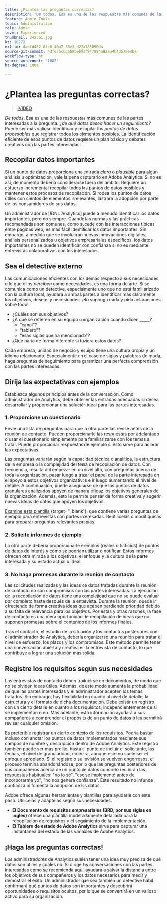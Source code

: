 ```yaml
---
title: ¿Plantea las preguntas correctas?
description: 'De todos. Esa es una de las respuestas más comunes de las partes interesadas a la pregunta: ¿de qué datos desea hacer un seguimiento? Puede ser más valioso identificar y recopilar los puntos de datos procesables que registrar todos los elementos posibles. La identificación eficiente de esos puntos de datos requiere un plan básico y debates creativos con las partes interesadas.'
feature: Admin Tools
topic: Administration
role: Admin
level: Experienced
thumbnail: 342361.jpg
kt: 10272
exl-id: dadfd482-8fc6-40a7-85e3-d22a185096d4
source-git-commit: 4dfe75cb35b8beb92f947884a92aa4bfd579e4b8
workflow-type: ht
source-wordcount: '1082'
ht-degree: 100%

---
```


# ¿Plantea las preguntas correctas?

>[!VIDEO](https://video.tv.adobe.com/v/342361/?quality=12&learn=on)

_De todos_. Esa es una de las respuestas más comunes de las partes interesadas a la pregunta: _¿de qué datos desea hacer un seguimiento?_ Puede ser más valioso identificar y recopilar los _puntos de datos procesables_ que registrar todos los elementos posibles. La identificación eficiente de esos puntos de datos requiere un plan básico y debates creativos con las partes interesadas.

## Recopilar datos importantes

Si un punto de datos proporciona una entrada _clara_ o _plausible_ para algún análisis u optimización, vale la pena capturarlo en Adobe Analytics. Si no es así, de momento debería considerarse fuera del ámbito. Requiere un esfuerzo incremental recopilar todos los puntos de datos posibles y mantener estos procesos de recopilación. Si rodea los puntos de datos útiles con cientos de elementos irrelevantes, lastrará la adopción por parte de los consumidores de sus datos.

Un administrador de [!DNL Analytics] puede a menudo identificar los datos importantes, pero no siempre. Cuando las normas y las prácticas recomendadas son comunes, como sucede con las interacciones típicas entre páginas web, es más fácil identificar los datos importantes. Sin embargo, a medida que se involucran nuevas innovaciones digitales, análisis personalizados u objetivos empresariales específicos, los datos importantes no se pueden identificar con confianza si no es mediante entrevistas colaborativas con los interesados.

## Sea el detective externo

Las comunicaciones eficientes con los demás respecto a sus necesidades, o lo que ellos _perciben_ como necesidades, es una forma de arte. Si se comunica como un detective, especialmente uno que no está familiarizado con la cultura local, ayudará a ambas partes a identificar más claramente los objetivos, deseos y necesidades. ¡No suponga nada y pida aclaraciones sobre todo!

* ¿Cuáles son sus objetivos?
* ¿A qué se refieren en su equipo u organización cuando dicen _____?
   * “canal”?
   * “tablero”?
   * “esas siglas que ha mencionado”?
* ¿Qué haría de forma diferente si tuviera estos datos?

Cada empresa, unidad de negocio y equipo tiene una cultura propia y un idioma relacionado. Especialmente en el caso de siglas y palabras de moda, haga preguntas de seguimiento para garantizar una perfecta comprensión con las partes interesadas.

## Dirija las expectativas con ejemplos

Establezca algunos principios antes de la conversación. Como administrador de Analytics, debe obtener las entradas adecuadas si desea desarrollar y proporcionar una solución ideal para las partes interesadas.

### 1. Proporcione un cuestionario

Envíe una lista de preguntas para que la otra parte las revise antes de la reunión de contacto. Pueden proporcionarle las respuestas por adelantado o usar el cuestionario simplemente para familiarizarse con los temas a tratar. Puede proporcionar respuestas de ejemplo si esto sirve para aclarar las expectativas.

Las preguntas variarán según la capacidad técnica o analítica, la estructura de la empresa o la complejidad del tema de recopilación de datos. Con frecuencia, resulta útil empezar en un nivel alto, con preguntas acerca de toda la organización, pasar luego a tratar el papel de la parte interesada en el apoyo a estos objetivos organizativos e ir luego aumentando el nivel de detalle. A continuación, puede asegurarse de que los puntos de datos granulares analizados apoyen de manera eficaz los objetivos generales de la organización. Además, esto le permite pensar de forma creativa y sugerir nuevas ideas de datos que apoyen los objetivos.

[Examine esta plantilla](assets/stakeholder-questionnaire.pdf) {target=&quot;_blank&quot;}, que contiene varias preguntas de ejemplo para entrevistas con partes interesadas. Reutilícelas o modifíquelas para preparar preguntas relevantes propias.

### 2. Solicite informes de ejemplo

La otra parte debería proporcionarle ejemplos (reales o ficticios) de puntos de datos de interés y cómo se podrían utilizar o notificar. Estos informes ofrecen otra mirada a los objetivos, el enfoque y la cultura de la parte interesada y su estado actual o ideal.

### 3. No haga promesas durante la reunión de contacto

Las solicitudes realizadas y las ideas de datos tratadas durante la reunión de contacto no son compromisos con las partes interesadas. La ejecución de la recopilación de datos tiene una complejidad que no se puede evaluar por completo hasta después de la entrevista. Durante la reunión, puede ir ofreciendo de forma creativa ideas que acaben perdiendo prioridad debido a su falta de relevancia para los objetivos. Por estas y otras razones, la fase de contacto es una mera oportunidad de recopilación de ideas que no suponen promesas sobre el contenido de los informes finales.

Tras el contacto, el estudio de la situación y los contactos posteriores con el administrador de Analytics, debería organizarse una reunión para tratar el nivel de esfuerzo, los plazos y los compromisos. Este método permite tener una conversación abierta y creativa en la entrevista de contacto, lo que contribuye a lograr una solución más sólida.

## Registre los requisitos según sus necesidades

Las entrevistas de contacto deben traducirse en documentos, de modo que no se olviden ideas útiles. Además, de este modo aumenta la probabilidad de que las partes interesadas y el administrador acepten los temas tratados. Sin embargo, hay flexibilidad en cuanto al nivel de detalle, la estructura y el formato de dicha documentación. Debe existir un registro con un cierto detalle en cuanto a los requisitos, independientemente de si se implementan o no. Más adelante, esta información ayudará a sus compañeros a comprender el propósito de un punto de datos o les permitirá revisar cualquier omisión.

Es preferible registrar un cierto contexto de los requisitos. Podría bastar incluso con anotar los puntos de datos implementados mediante sus campos de nombre y descripción dentro de Adobe Analytics. Este registro también puede ser más prolijo, hasta el punto de incluir el solicitante, las fechas, el nivel de granularidad, etcétera, aunque este no suele ser el enfoque apropiado. Si el registro o su revisión se vuelven engorrosos, el proceso termina abandonándose, por lo que las preguntas posteriores de sus compañeros acerca de un punto de datos concreto recibirán las respuestas habituales: &quot;no lo sé&quot;, &quot;eso se implementó antes de incorporarme yo&quot;, &quot;no nos genera confianza&quot;. Este resultado no infunde confianza ni fomenta la adopción de los datos.

Adobe ofrece algunas herramientas y plantillas para ayudarle con este paso. Utilícelas y adáptelas según sus necesidades.

* **El Documento de requisitos empresariales (BRD, por sus siglas en inglés)** ofrece una plantilla moderadamente detallada para la recopilación de requisitos y el seguimiento de la implementación.
* **El Tablero de estado de Adobe Analytics** sirve para capturar una instantánea del estado de las variables de Adobe Analytics.

## ¡Haga las preguntas correctas!

Los administradores de Analytics suelen tener una idea muy precisa de qué datos son útiles y cuáles no. Si dirige las conversaciones con las partes interesadas como se recomienda aquí, ayudará a salvar la distancia entre los objetivos de sus compañeros y los datos necesarios para medir y demostrar el éxito. Un administrador que sea también un detective hábil confirmará qué puntos de datos son importantes y descubrirá oportunidades o requisitos ocultos, por lo que se convertirá en un valioso activo para su organización.
